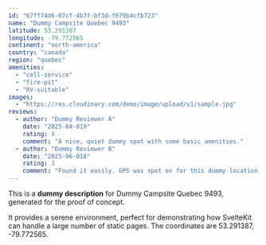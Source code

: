 ```yaml
---
id: "67ff74d6-07cf-4b7f-bf3d-f679b4cfb723"
name: "Dummy Campsite Quebec 9493"
latitude: 53.291387
longitude: -79.772565
continent: "north-america"
country: "canada"
region: "quebec"
amenities:
  - "cell-service"
  - "fire-pit"
  - "RV-suitable"
images:
  - "https://res.cloudinary.com/demo/image/upload/v1/sample.jpg"
reviews:
  - author: "Dummy Reviewer A"
    date: "2025-04-019"
    rating: 4
    comment: "A nice, quiet dummy spot with some basic amenities."
  - author: "Dummy Reviewer B"
    date: "2025-06-018"
    rating: 3
    comment: "Found it easily. GPS was spot on for this dummy location."
---
```


This is a **dummy description** for Dummy Campsite Quebec 9493, generated for the proof of concept.

It provides a serene environment, perfect for demonstrating how SvelteKit can handle a large number of static pages. The coordinates are 53.291387, -79.772565.
